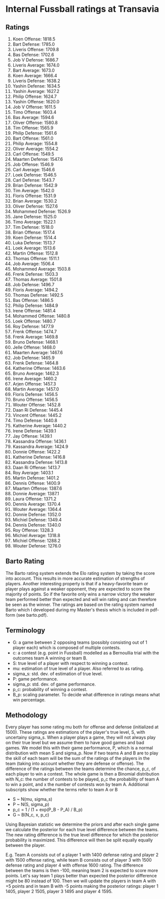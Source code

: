 # Internal Fussball ratings at Transavia
## Ratings
1. Koen Offense: 1818.5 
2. Bart Defense: 1785.0 
3. Liveris Offense: 1709.8 
4. Bas Defense: 1702.6 
5. Job V Defense: 1686.7 
6. Liveris Average: 1674.0 
7. Bart Average: 1673.0 
8. Koen Average: 1666.4 
9. Liveris Defense: 1638.2 
10. Yashin Defense: 1634.5 
11. Yashin Average: 1627.2 
12. Philip Offense: 1624.7 
13. Yashin Offense: 1620.0 
14. Job V Offense: 1611.5 
15. Timo Offense: 1603.4 
16. Bas Average: 1594.6 
17. Oliver Offense: 1580.8 
18. Tim Offense: 1565.9 
19. Philip  Defense: 1561.6 
20. Bart Offense: 1561.0 
21. Philip Average: 1554.8 
22. Oliver Average: 1554.2 
23. Carl Offense: 1549.5 
24. Maarten Defense: 1547.6 
25. Job Offense: 1546.9 
26. Carl Average: 1546.6 
27. Loek Defense: 1546.5 
28. Carl Defense: 1543.7 
29. Brian Defense: 1542.9 
30. Tim Average: 1542.0 
31. Floris Offense: 1531.9 
32. Brian Average: 1530.2 
33. Oliver Defense: 1527.6 
34. Mohammed Defense: 1526.9 
35. Jane Defense: 1525.0 
36. Timo Average: 1522.1 
37. Tim Defense: 1518.0 
38. Brian Offense: 1517.4 
39. Koen Defense: 1514.4 
40. Luka Defense: 1513.7 
41. Loek Average: 1513.6 
42. Martin Offense: 1512.8 
43. Thomas Offense: 1511.1 
44. Job Average: 1506.4 
45. Mohammed Average: 1503.8 
46. Frenk  Defense: 1503.3 
47. Thomas Average: 1501.8 
48. Job  Defense: 1496.7 
49. Floris Average: 1494.2 
50. Thomas Defense: 1492.5 
51. Bas Offense: 1486.5 
52. Philip Defense: 1484.9 
53. Irene Offense: 1481.4 
54. Mohammed Offense: 1480.8 
55. Loek Offense: 1480.7 
56. Roy Defense: 1477.9 
57. Frenk Offense: 1474.7 
58. Frenk Average: 1469.8 
59. Bruno Defense: 1468.1 
60. Jelle Offense: 1468.0 
61. Maarten Average: 1467.6 
62. Job Defense: 1465.9 
63. Frenk Defense: 1464.8 
64. Katherine Offense: 1463.6 
65. Bruno Average: 1462.3 
66. Irene Average: 1460.2 
67. Arjen Offense: 1457.3 
68. Martin Average: 1457.0 
69. Floris Defense: 1456.5 
70. Bruno Offense: 1456.5 
71. Wouter Offense: 1452.8 
72. Daan Ri Defense: 1445.4 
73. Vincent Offense: 1445.2 
74. Timo Defense: 1440.8 
75. Katherine Average: 1440.2 
76. Irene Defense: 1439.1 
77. Jay Offense: 1439.1 
78. Kassandra Offense: 1436.1 
79. Kassandra Average: 1424.9 
80. Donnie Offense: 1422.2 
81. Katherine Defense: 1416.8 
82. Kassandra Defense: 1413.8 
83. Daan Ri Offense: 1413.7 
84. Roy Average: 1403.1 
85. Martin Defense: 1401.2 
86. Dennis Offense: 1400.9 
87. Maarten Offense: 1387.6 
88. Donnie Average: 1387.1 
89. Laura Offense: 1371.2 
90. Dennis Average: 1370.4 
91. Wouter Average: 1364.4 
92. Donnie Defense: 1352.0 
93. Michiel Defense: 1349.4 
94. Dennis Defense: 1340.0 
95. Roy Offense: 1328.3 
96. Michiel Average: 1318.8 
97. Michiel Offense: 1288.2 
98. Wouter Defense: 1276.0 

## Barto Rating
The Barto rating system extends the Elo rating system by taking the score into account. This results in more accurate estimation of strengths of players. Another interesting property is that if a heavy-favorite team or player plays against a weaker opponent, they are expected to score the majority of points. So if the favorite only wins a narrow victory the weaker team performed better than expected and will win rating and can therefore be seen as the winner. The ratings are based on the rating system named Barto which I developed during my Master's thesis which is included in pdf-form (see barto.pdf).
## Terminology
- G: a game between 2 opposing teams (possibly consisting out of 1 player each) which is composed of multiple contests.
- c: a contest (e.g. point in Fussball) modelled as a Bernoullia trial with the outcomes team A winning or team B.
- S: true level of a player with respect to winning a contest.
- mu: estimation of true level of a player. Also referred to as rating.
- sigma_s: std. dev. of estimation of true level.
- P: game performance.
- sigma_p: std. dev. of game performance.
- p_c: probability of winning a contest.
- B_p: scaling parameter. To decide what difference in ratings means what win percentage.
## Methodology
Every player has some rating mu both for offense and defense (initialized at 1500). These ratings are estimations of the player's true level, S, with uncertainy sigma_s. When a player plays a game, they will not always play on their true level but we assume them to have good games and bad games. We model this with their game performance, P, which is a normal distribution with mean S and sigma_p. Now if two teams A and B are to play the skill of each team will be the sum of the ratings of the players in the team (taking into account whether they are defense or offense). The difference of the ratings between the teams determine the chance, p_c, of each player to win a contest. The whole game is then a Binomial distribution with N_c: the number of contests to be played, p_c the probability of team A to win a point, and x the number of contests won by team A. Additional subscripts show whether the terms refer to team A or B
- S ~ N(mu, sigma_s)
- P ~ N(S, sigma_p)
- p_c = 1 / (1 + exp(P_B - P_A) / B_p)
- G ~ B(N_c, x, p_c)

Using Bayesian statistic we determine the priors and after each single game we calculate the posterior for each true level difference between the teams. The new rating difference is the true level difference for which the posterior probability is maximized. This difference will then be split equally equally between the player. 

E.g. Team A consists out of a player 1 with 1400 defense rating and player 2 with 1500 offense rating, while team B consists out of player 3 with 1500 defense rating and player 4 with offense 1600 rating. The difference between the teams is then -100, meaning team 2 is expected to score more points. Let's say team 1 plays better than expected the posterior difference might be 80 instead of 100. Then we will update the players in team A with +5 points and in team B with -5 points making the posterior ratings: player 1 1405, player 2 1505, player 3 1495 and player 4 1595.
